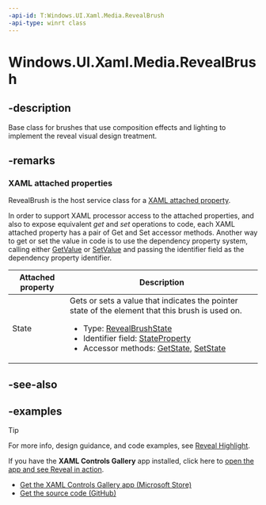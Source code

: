 ```yaml
---
-api-id: T:Windows.UI.Xaml.Media.RevealBrush
-api-type: winrt class
---
```


<!-- Class syntax.
public class RevealBrush : XamlCompositionBrushBase, XamlCompositionBrushBase
-->

# Windows.UI.Xaml.Media.RevealBrush

## -description

Base class for brushes that use composition effects and lighting to implement the reveal visual design treatment.

## -remarks

### XAML attached properties

RevealBrush is the host service class for a [XAML attached property](https://docs.microsoft.com/windows/uwp/xaml-platform/attached-properties-overview).

In order to support XAML processor access to the attached properties, and also to expose equivalent _get_ and _set_ operations to code, each XAML attached property has a pair of Get and Set accessor methods. Another way to get or set the value in code is to use the dependency property system, calling either [GetValue](../windows.ui.xaml/dependencyobject_getvalue_1188551207.md) or [SetValue](../windows.ui.xaml/dependencyobject_setvalue_52578133.md) and passing the identifier field as the dependency property identifier.

| Attached property | Description |
| - | - |
| State | Gets or sets a value that indicates the pointer state of the element that this brush is used on.<ul><li>Type: [RevealBrushState](revealbrushstate.md)</li><li>Identifier field: <a href="https://docs.microsoft.com/uwp/api/windows.ui.xaml.media.revealbrush.stateproperty">StateProperty</a></li><li>Accessor methods: <a href="https://docs.microsoft.com/uwp/api/windows.ui.xaml.media.revealbrush.getstate">GetState</a>, <a href="https://docs.microsoft.com/uwp/api/windows.ui.xaml.media.revealbrush.setstate">SetState</a></li></ul> |

## -see-also

## -examples

> [!TIP]
> For more info, design guidance, and code examples, see [Reveal Highlight](/en-us/windows/uwp/design/style/reveal).
>
> If you have the **XAML Controls Gallery** app installed, click here to [open the app and see Reveal in action](xamlcontrolsgallery:/item/Reveal).
> + [Get the XAML Controls Gallery app (Microsoft Store)](https://www.microsoft.com/store/productId/9MSVH128X2ZT)
> + [Get the source code (GitHub)](https://github.com/Microsoft/Xaml-Controls-Gallery)
